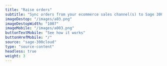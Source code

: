 ```yaml
---
title: "Raise orders"
subtitle: "Sync orders from your ecommerce sales channel(s) to Sage 300cloud"
imageDestop: "/images/a03.png"
imageDestopWidth: "1007"
imageMobile: "/images/a003.png"
buttonTextMobile: "See how it works"
buttonHrefMobile: "/" 
source: "sage-300cloud"
type: "source-content"
headless: true
weight: 3
---
```

